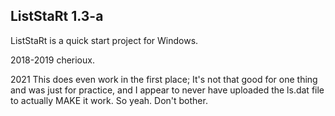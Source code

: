 ListStaRt 1.3-a
---------------

ListStaRt is a quick start project for Windows.

2018-2019 cherioux.

2021 This does even work in the first place; It's not that good for one thing and was just for practice, and I appear to never have uploaded the ls.dat file to actually MAKE it work. So yeah. Don't bother.
